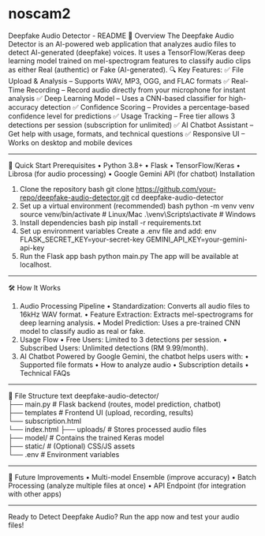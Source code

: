 # noscam2
Deepfake Audio Detector - README
📌 Overview
The Deepfake Audio Detector is an AI-powered web application that analyzes audio files to detect AI-generated (deepfake) voices. It uses a TensorFlow/Keras deep learning model trained on mel-spectrogram features to classify audio clips as either Real (authentic) or Fake (AI-generated).
🔍 Key Features:
✅ File Upload & Analysis – Supports WAV, MP3, OGG, and FLAC formats
✅ Real-Time Recording – Record audio directly from your microphone for instant analysis
✅ Deep Learning Model – Uses a CNN-based classifier for high-accuracy detection
✅ Confidence Scoring – Provides a percentage-based confidence level for predictions
✅ Usage Tracking – Free tier allows 3 detections per session (subscription for unlimited)
✅ AI Chatbot Assistant – Get help with usage, formats, and technical questions
✅ Responsive UI – Works on desktop and mobile devices
________________________________________
🚀 Quick Start
Prerequisites
•	Python 3.8+
•	Flask
•	TensorFlow/Keras
•	Librosa (for audio processing)
•	Google Gemini API (for chatbot)
Installation
1.	Clone the repository
bash
git clone https://github.com/your-repo/deepfake-audio-detector.git
cd deepfake-audio-detector
2.	Set up a virtual environment (recommended)
bash
python -m venv venv
source venv/bin/activate  # Linux/Mac
.\venv\Scripts\activate  # Windows
3.	Install dependencies
bash
pip install -r requirements.txt
4.	Set up environment variables
Create a .env file and add:
env
FLASK_SECRET_KEY=your-secret-key
GEMINI_API_KEY=your-gemini-api-key
5.	Run the Flask app
bash
python main.py
The app will be available at localhost.
________________________________________
🛠 How It Works
1. Audio Processing Pipeline
•	Standardization: Converts all audio files to 16kHz WAV format.
•	Feature Extraction: Extracts mel-spectrograms for deep learning analysis.
•	Model Prediction: Uses a pre-trained CNN model to classify audio as real or fake.
2. Usage Flow
•	Free Users: Limited to 3 detections per session.
•	Subscribed Users: Unlimited detections (RM 9.99/month).
3. AI Chatbot
Powered by Google Gemini, the chatbot helps users with:
•	Supported file formats
•	How to analyze audio
•	Subscription details
•	Technical FAQs
________________________________________
📂 File Structure
text
deepfake-audio-detector/  
├── main.py            # Flask backend (routes, model prediction, chatbot)  
├── templates          # Frontend UI (upload, recording, results)  
  └── subscription.html  
  └── index.html
├── uploads/           # Stores processed audio files  
├── model/             # Contains the trained Keras model  
├── static/            # (Optional) CSS/JS assets  
└── .env               # Environment variables  
________________________________________
🔮 Future Improvements
•	Multi-model Ensemble (improve accuracy)
•	Batch Processing (analyze multiple files at once)
•	API Endpoint (for integration with other apps)
________________________________________
 Ready to Detect Deepfake Audio?
 Run the app now and test your audio files!
